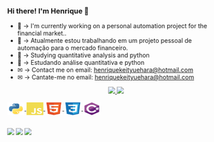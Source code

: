 ### Hi there! I'm Henrique 👋

- 🚀 → I'm currently working on a personal automation project for the financial market..
- 🚀 → Atualmente estou trabalhando em um projeto pessoal de automação para o mercado financeiro.
- 🐍 → Studying quantitative analysis and python
- 🐍 → Estudando análise quantitativa e python
- ✉ → Contact me on email: henriquekeityuehara@hotmail.com
- ✉ → Cantate-me no email: henriquekeityuehara@hotmail.com

<div align="center">
  <a href="https://github.com/henriqueuehara">
  <img height="180em" src="https://github-readme-stats.vercel.app/api?username=henriqueuehara&show_icons=true&theme=radical"/>
  <img height="180em" src="https://github-readme-stats.vercel.app/api/top-langs/?username=henriqueuehara&layout=compact&langs_count=7&theme=radical"/>
</div>
  
<div style="display: inline_block"><br>
  <img align="center" alt="Henrique-Python" height="30" width="40" src="https://raw.githubusercontent.com/devicons/devicon/master/icons/python/python-original.svg">
  <img align="center" alt="Henrique-Js" height="30" width="40" src="https://raw.githubusercontent.com/devicons/devicon/master/icons/javascript/javascript-plain.svg">
  <img align="center" alt="Henrique-HTML" height="30" width="40" src="https://raw.githubusercontent.com/devicons/devicon/master/icons/html5/html5-original.svg">
  <img align="center" alt="Henrique-CSS" height="30" width="40" src="https://raw.githubusercontent.com/devicons/devicon/master/icons/css3/css3-original.svg"> 
  <img align="center" alt="Henrique-Csharp" height="30" width="40" src="https://raw.githubusercontent.com/devicons/devicon/master/icons/csharp/csharp-original.svg">
</div>
  
  ##
  
<div> 
  <a href="www.linkedin.com/in/henrique-keity-uehara" target="_blank"><img src="https://img.shields.io/badge/-LinkedIn-%230077B5?style=for-the-badge&logo=linkedin&logoColor=white" target="_blank"></a> 
  <a href="https://www.instagram.com/henriquekeity/" target="_blank"><img src="https://img.shields.io/badge/-Instagram-%23E4405F?style=for-the-badge&logo=instagram&logoColor=white" target="_blank"></a>
  <a href = "mailto:henriquekeityuehara@hotmail.com"><img src="https://img.shields.io/badge/-Gmail-%23333?style=for-the-badge&logo=gmail&logoColor=white" target="_blank"></a> 
</div>
